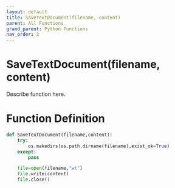 ```yaml
---
layout: default
title: SaveTextDocument(filename, content)
parent: All Functions
grand_parent: Python Functions
nav_order: 2
---
```


# SaveTextDocument(filename, content)

Describe function here.

# Function Definition

```python
def SaveTextDocument(filename,content):
	try:
		os.makedirs(os.path.dirname(filename),exist_ok=True)
	except:
		pass

	file=open(filename,"wt")
	file.write(content)
	file.close()		
```